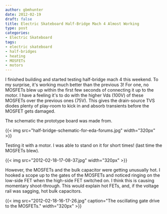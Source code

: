 ```yaml
---
author: gbmhunter
date: 2012-02-19
draft: false
title: Electric Skateboard Half-Bridge Mach 4 Almost Working
type: post
categories:
- Electric Skateboard
tags:
- electric skateboard
- half-bridges
- heating
- MOSFETs
- motors
---
```


I finished building and started testing half-bridge mach 4 this weekend. To my surprise, it's working much better than the previous 3! For one, no MOSFETs blew up within the first few seconds of connecting it up to the motor. I have a feeling it's to do with the higher Vds (100V) of these MOSFETs over the previous ones (75V). This gives the drain-source TVS diodes plenty of play-room to kick in and absorb transients before the MOSFET gets damaged.

The schematic the prototype board was made from.

{{< img src="half-bridge-schematic-for-eda-forums.jpg" width="320px" >}}

Testing it with a motor. I was able to stand on it for short times! (last time the MOSFETs blew).

{{< img src="2012-02-18-17-08-37.jpg" width="320px" >}}

However, the MOSFETs and the bulk capacitor were getting unusually hot. I hooked a scope up to the gates of the MOSFETs and noticed ringing on the low-side FET when the high-side FET switched on. I think this is causing momentary shoot-through. This would explain hot FETs, and, if the voltage rail was sagging, hot bulk capacitors.

{{< img src="2012-02-18-16-17-26.jpg" caption="The oscillating gate drive to the MOSFETs."  width="320px" >}}
